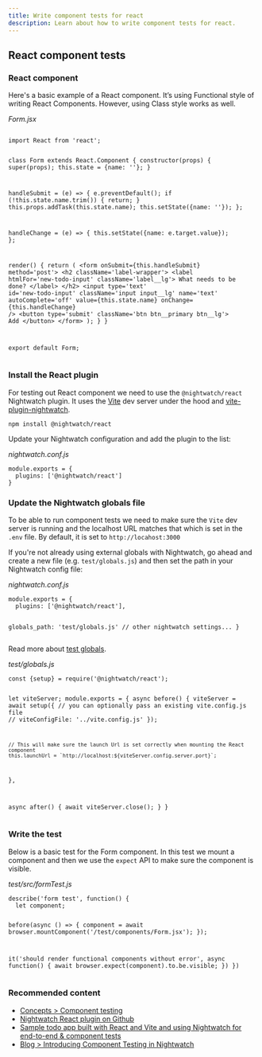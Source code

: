 ```yaml
---
title: Write component tests for react
description: Learn about how to write component tests for react.
---
```

## React component tests

### React component

Here's a basic example of a React component. It’s using Functional style of writing React Components. However, using Class style works as well.

<div class="sample-test"><i>Form.jsx</i>
<pre data-language="javascript"><code class="language-javascript">
import React from 'react';

class Form extends React.Component {
  constructor(props) {
    super(props);
    this.state = {name: ''};
  }

  handleSubmit = (e) => {
    e.preventDefault();
    if (!this.state.name.trim()) {
      return;
    }
    this.props.addTask(this.state.name);
    this.setState({name: ''});
  };

  handleChange = (e) => {
    this.setState({name: e.target.value});
  };

  render() {
    return (
      &lt;form onSubmit={this.handleSubmit} method='post'&gt;
        &lt;h2 className='label-wrapper'&gt;
          &lt;label htmlFor='new-todo-input' className='label__lg'&gt;
            What needs to be done?
          &lt;/label&gt;
        &lt;/h2&gt;
        &lt;input
          type='text'
          id='new-todo-input'
          className='input input__lg'
          name='text'
          autoComplete='off'
          value={this.state.name}
          onChange={this.handleChange}
        /&gt;
        &lt;button type='submit' className='btn btn__primary btn__lg'&gt;
          Add
        &lt;/button&gt;
      &lt;/form&gt;
    );
  }
}

export default Form;
</code></pre>
</div>

### Install the React plugin

For testing out React component we need to use the `@nightwatch/react` Nightwatch plugin. It uses the [Vite](https://vitejs.dev/) dev server under the hood and [vite-plugin-nightwatch](https://github.com/nightwatchjs/vite-plugin-nightwatch).

<pre><code class="language-bash">npm install @nightwatch/react</code></pre>

Update your Nightwatch configuration and add the plugin to the list:

<div class="sample-test">
<i>nightwatch.conf.js</i><pre class="line-numbers"><code class="language-javascript">module.exports = {
  plugins: ['@nightwatch/react']
}
</code></pre></div>

### Update the Nightwatch globals file

To be able to run component tests we need to make sure the `Vite` dev server is running and the localhost URL matches that which is set in the `.env` file. By default, it is set to `http://locahost:3000`

If you're not already using external globals with Nightwatch, go ahead and create a new file (e.g. `test/globals.js`) and then set the path in your Nightwatch config file:

<div class="sample-test">
<i>nightwatch.conf.js</i><pre class="line-numbers"><code class="language-javascript">module.exports = {
  plugins: ['@nightwatch/react'],
  
  globals_path: 'test/globals.js'
  // other nightwatch settings...
}
</code></pre></div>

Read more about [test globals](/guide/concepts/test-globals.html).

<div class="sample-test">
<i>test/globals.js</i><pre class="line-numbers"><code class="language-javascript">const {setup} = require('@nightwatch/react');

let viteServer;
module.exports = {
  async before() {
    viteServer = await setup({
      // you can optionally pass an existing vite.config.js file
      // viteConfigFile: '../vite.config.js'
    });
    
    // This will make sure the launch Url is set correctly when mounting the React component
    this.launchUrl = `http://localhost:${viteServer.config.server.port}`;
  },

  async after() {
    await viteServer.close();
  }
}
</code></pre></div>

### Write the test

Below is a basic test for the Form component. In this test we mount a component and then we use the `expect` API to make sure the component is visible.

<div class="sample-test">
<i>test/src/formTest.js</i><pre class="line-numbers"><code class="language-javascript">describe('form test', function() {
  let component;

  before(async () => {
    component = await browser.mountComponent('/test/components/Form.jsx');
  });

  it('should render functional components without error', async function() {
    await browser.expect(component).to.be.visible;
  })
})
</code></pre></div>

### Recommended content
- [Concepts > Component testing](/guide/concepts/component-testing.html)
- [Nightwatch React plugin on Github](https://github.com/nightwatchjs/nightwatch-plugin-react)
- [Sample todo app built with React and Vite and using Nightwatch for end-to-end & component tests](https://github.com/nightwatchjs-community/todo-react)
- [Blog > Introducing Component Testing in Nightwatch](https://nightwatchjs.org/blog/introducing-component-testing-in-nightwatch/)